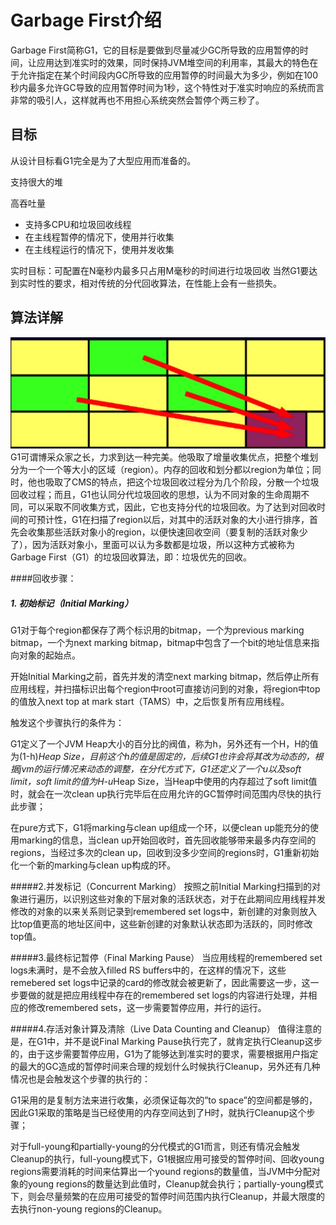 # Garbage First介绍
Garbage First简称G1，它的目标是要做到尽量减少GC所导致的应用暂停的时间，让应用达到准实时的效果，同时保持JVM堆空间的利用率，其最大的特色在于允许指定在某个时间段内GC所导致的应用暂停的时间最大为多少，例如在100秒内最多允许GC导致的应用暂停时间为1秒，这个特性对于准实时响应的系统而言非常的吸引人，这样就再也不用担心系统突然会暂停个两三秒了。

## 目标

从设计目标看G1完全是为了大型应用而准备的。

支持很大的堆

高吞吐量
* 支持多CPU和垃圾回收线程
* 在主线程暂停的情况下，使用并行收集
* 在主线程运行的情况下，使用并发收集

实时目标：可配置在N毫秒内最多只占用M毫秒的时间进行垃圾回收
当然G1要达到实时性的要求，相对传统的分代回收算法，在性能上会有一些损失。

## 算法详解
![G1](source/G1.png)
 G1可谓博采众家之长，力求到达一种完美。他吸取了增量收集优点，把整个堆划分为一个一个等大小的区域（region）。内存的回收和划分都以region为单位；同时，他也吸取了CMS的特点，把这个垃圾回收过程分为几个阶段，分散一个垃圾回收过程；而且，G1也认同分代垃圾回收的思想，认为不同对象的生命周期不同，可以采取不同收集方式，因此，它也支持分代的垃圾回收。为了达到对回收时间的可预计性，G1在扫描了region以后，对其中的活跃对象的大小进行排序，首先会收集那些活跃对象小的region，以便快速回收空间（要复制的活跃对象少了），因为活跃对象小，里面可以认为多数都是垃圾，所以这种方式被称为Garbage First（G1）的垃圾回收算法，即：垃圾优先的回收。
 
####回收步骤：
##### 1. 初始标记（Initial Marking）
G1对于每个region都保存了两个标识用的bitmap，一个为previous marking bitmap，一个为next marking bitmap，bitmap中包含了一个bit的地址信息来指向对象的起始点。

开始Initial Marking之前，首先并发的清空next marking bitmap，然后停止所有应用线程，并扫描标识出每个region中root可直接访问到的对象，将region中top的值放入next top at mark start（TAMS）中，之后恢复所有应用线程。

触发这个步骤执行的条件为：

G1定义了一个JVM Heap大小的百分比的阀值，称为h，另外还有一个H，H的值为(1-h)*Heap Size，目前这个h的值是固定的，后续G1也许会将其改为动态的，根据jvm的运行情况来动态的调整，在分代方式下，G1还定义了一个u以及soft limit，soft limit的值为H-u*Heap Size，当Heap中使用的内存超过了soft limit值时，就会在一次clean up执行完毕后在应用允许的GC暂停时间范围内尽快的执行此步骤；

在pure方式下，G1将marking与clean up组成一个环，以便clean up能充分的使用marking的信息，当clean up开始回收时，首先回收能够带来最多内存空间的regions，当经过多次的clean up，回收到没多少空间的regions时，G1重新初始化一个新的marking与clean up构成的环。

#####2.并发标记（Concurrent Marking）
按照之前Initial Marking扫描到的对象进行遍历，以识别这些对象的下层对象的活跃状态，对于在此期间应用线程并发修改的对象的以来关系则记录到remembered set logs中，新创建的对象则放入比top值更高的地址区间中，这些新创建的对象默认状态即为活跃的，同时修改top值。

#####3.最终标记暂停（Final Marking Pause）
当应用线程的remembered set logs未满时，是不会放入filled RS buffers中的，在这样的情况下，这些remebered set logs中记录的card的修改就会被更新了，因此需要这一步，这一步要做的就是把应用线程中存在的remembered set logs的内容进行处理，并相应的修改remembered sets，这一步需要暂停应用，并行的运行。

#####4.存活对象计算及清除（Live Data Counting and Cleanup）
 值得注意的是，在G1中，并不是说Final Marking Pause执行完了，就肯定执行Cleanup这步的，由于这步需要暂停应用，G1为了能够达到准实时的要求，需要根据用户指定的最大的GC造成的暂停时间来合理的规划什么时候执行Cleanup，另外还有几种情况也是会触发这个步骤的执行的：

G1采用的是复制方法来进行收集，必须保证每次的”to space”的空间都是够的，因此G1采取的策略是当已经使用的内存空间达到了H时，就执行Cleanup这个步骤；

对于full-young和partially-young的分代模式的G1而言，则还有情况会触发Cleanup的执行，full-young模式下，G1根据应用可接受的暂停时间、回收young regions需要消耗的时间来估算出一个yound regions的数量值，当JVM中分配对象的young regions的数量达到此值时，Cleanup就会执行；partially-young模式下，则会尽量频繁的在应用可接受的暂停时间范围内执行Cleanup，并最大限度的去执行non-young regions的Cleanup。
